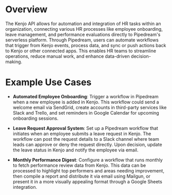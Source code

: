 # Overview

The Kenjo API allows for automation and integration of HR tasks within an organization, connecting various HR processes like employee onboarding, leave management, and performance evaluations directly to Pipedream's serverless platform. Through Pipedream, users can automate workflows that trigger from Kenjo events, process data, and sync or push actions back to Kenjo or other connected apps. This enables HR teams to streamline operations, reduce manual work, and enhance data-driven decision-making.

# Example Use Cases

- **Automated Employee Onboarding**: Trigger a workflow in Pipedream when a new employee is added in Kenjo. This workflow could send a welcome email via SendGrid, create accounts in third-party services like Slack and Trello, and set reminders in Google Calendar for upcoming onboarding sessions.

- **Leave Request Approval System**: Set up a Pipedream workflow that initiates when an employee submits a leave request in Kenjo. The workflow can post the request details to a Slack channel where team leads can approve or deny the request directly. Upon decision, update the leave status in Kenjo and notify the employee via email.

- **Monthly Performance Digest**: Configure a workflow that runs monthly to fetch performance review data from Kenjo. This data can be processed to highlight top performers and areas needing improvement, then compile a report and distribute it via email using Mailgun, or present it in a more visually appealing format through a Google Sheets integration.
